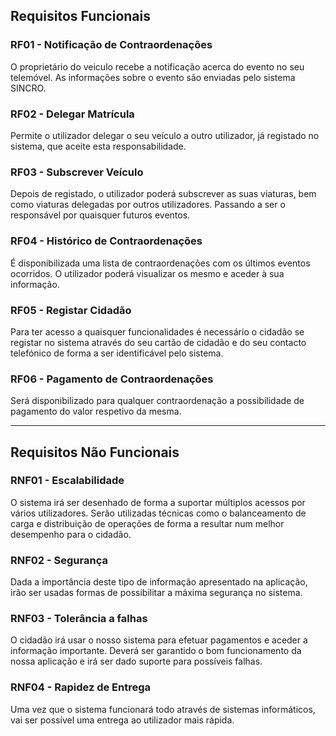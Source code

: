 ## Requisitos Funcionais

### RF01 - Notificação de Contraordenações
O  proprietário do veiculo recebe a notificação acerca do evento no seu telemóvel. As informações sobre o evento são enviadas pelo sistema SINCRO.

### RF02 - Delegar Matrícula
Permite o utilizador delegar o seu veículo a outro utilizador, já registado no sistema, que aceite esta responsabilidade.

### RF03 - Subscrever Veículo
Depois de registado, o utilizador poderá subscrever as suas viaturas, bem como viaturas delegadas por outros utilizadores. Passando a ser o responsável por quaisquer futuros eventos.

### RF04 - Histórico de Contraordenações
É disponibilizada uma lista de contraordenações com os últimos eventos ocorridos. O utilizador poderá visualizar os mesmo e aceder à sua informação. 

### RF05 - Registar Cidadão
Para ter acesso a quaisquer funcionalidades é necessário o cidadão se registar no sistema através do seu cartão de cidadão e do seu contacto telefónico de forma a ser identificável pelo sistema.

### RF06 - Pagamento de Contraordenações
Será disponibilizado para qualquer contraordenação a possibilidade de pagamento do valor respetivo da mesma.

- - - -
## Requisitos Não Funcionais

### RNF01 - Escalabilidade 
O sistema irá ser desenhado de forma a suportar múltiplos acessos por vários utilizadores. Serão utilizadas técnicas como o balanceamento de carga e distribuição de operações de forma a resultar num melhor desempenho para o cidadão.

### RNF02 - Segurança
Dada a importância deste tipo de informação apresentado na aplicação, irão ser usadas formas de possibilitar a máxima segurança no sistema.

### RNF03 - Tolerância a falhas
O cidadão irá usar o nosso sistema para efetuar pagamentos e aceder a informação importante. Deverá ser garantido o bom funcionamento da nossa aplicação e irá ser dado suporte para possíveis falhas. 

### RNF04 - Rapidez de Entrega
Uma vez que o sistema funcionará todo através de sistemas informáticos, vai ser possível  uma entrega ao utilizador mais rápida.



